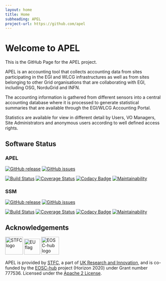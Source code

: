 ```yaml
---
layout: home
title: Home
subheading: APEL
project-url: https://github.com/apel
---
```


# Welcome to APEL

This is the GitHub Page for the APEL project.

APEL is an accounting tool that collects accounting data from sites participating in the EGI and WLCG infrastructures as well as from sites belonging to other Grid organisations that are collaborating with EGI, including OSG, NorduGrid and INFN.

The accounting information is gathered from different sensors into a central accounting database where it is processed to generate statistical summaries that are available through the EGI/WLCG Accounting Portal.

Statistics are available for view in different detail by Users, VO Managers, Site Administrators and anonymous users according to well defined access rights. 

## Software Status

### APEL
[![GitHub release](https://img.shields.io/github/release/apel/apel.svg)](https://github.com/apel/apel/releases/latest)
[![GitHub issues](https://img.shields.io/github/issues-raw/apel/apel.svg)](https://github.com/apel/apel/issues)

[![Build Status](https://travis-ci.org/apel/apel.svg?branch=dev)](https://travis-ci.org/apel/apel)
[![Coverage Status](https://coveralls.io/repos/github/apel/apel/badge.svg?branch=dev)](https://coveralls.io/github/apel/apel?branch=dev)
[![Codacy Badge](https://api.codacy.com/project/badge/Grade/b614b03d576a4f5cbb6efa2e64e5f7ef)](https://www.codacy.com/app/apel/apel)
[![Maintainability](https://api.codeclimate.com/v1/badges/03094b74f5fc4f728bc7/maintainability)](https://codeclimate.com/github/apel/apel/maintainability)

### SSM
[![GitHub release](https://img.shields.io/github/release/apel/ssm.svg)](https://github.com/apel/ssm/releases/latest)
[![GitHub issues](https://img.shields.io/github/issues-raw/apel/ssm.svg)](https://github.com/apel/ssm/issues)

[![Build Status](https://travis-ci.org/apel/ssm.svg?branch=dev)](https://travis-ci.org/apel/ssm)
[![Coverage Status](https://coveralls.io/repos/github/apel/ssm/badge.svg?branch=dev)](https://coveralls.io/github/apel/ssm?branch=dev)
[![Codacy Badge](https://api.codacy.com/project/badge/Grade/cc3e808664ee41638938aa5c660a88ae)](https://www.codacy.com/app/apel/ssm)
[![Maintainability](https://api.codeclimate.com/v1/badges/34aa04f3583afce2ceb2/maintainability)](https://codeclimate.com/github/apel/ssm/maintainability)

## Acknowledgements

<span>
  <img alt="STFC logo" src="https://github.com/GOCDB/gocdb/raw/dev/htdocs/web_portal/img/UKRI_STF_Council-Logo_Horiz-RGB_crop.png" height="57" />
  <img alt="EU flag" src="https://github.com/GOCDB/gocdb/raw/dev/htdocs/web_portal/img/eu_flag_yellow_low_150.png" height="51" />
  <img alt="EOSC-hub logo" src="https://github.com/GOCDB/gocdb/raw/dev/htdocs/web_portal/img/eosc-hub-v-web_150.png" height="57" />
</span>

APEL is provided by [STFC](https://stfc.ukri.org/), a part of [UK Research and Innovation](www.ukri.org), and is co-funded by the [EOSC-hub](https://www.eosc-hub.eu/) project (Horizon 2020) under Grant number 777536. Licensed under the [Apache 2 License](http://www.apache.org/licenses/LICENSE-2.0).
